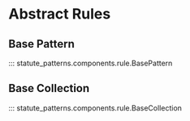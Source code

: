 # Abstract Rules

## Base Pattern

::: statute_patterns.components.rule.BasePattern

## Base Collection

::: statute_patterns.components.rule.BaseCollection
